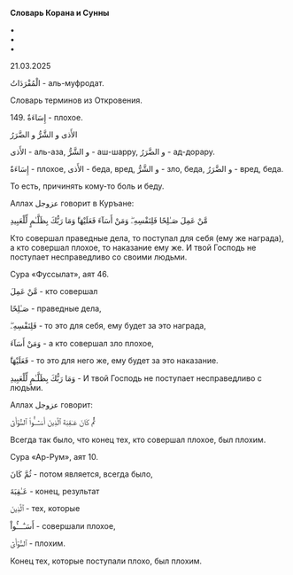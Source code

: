 **Словарь Корана и Сунны**  
  
  
•  
•  
•  
  
21.03.2025  
  

الْمُفْرَدَاتُ - аль-муфродат.

Словарь терминов из Откровения.

  

149\. إِسَاءَةٌ - плохое.

الأَذى و الشَّرُّ و الضَّرَرُ

الأَذى - аль-аза, و الشَّرُّ - аш-шарру, و الضَّرَرُ - ад-дорару.

إِسَاءَةٌ - плохое, الأَذى - беда, вред, و الشَّرُّ - зло, беда, و الضَّرَرُ - вред,
беда. 

То есть, причинять кому-то боль и беду. 

  

Аллах عزوجل говорит в Куръане:

مَّنْ عَمِلَ صَـٰلِحًا فَلِنَفْسِهِۦ‌ۖ وَمَنْ أَسَآءَ فَعَلَيْهَا‌ۗ وَمَا رَبُّكَ بِظَلَّـٰمٍ لِّلْعَبِيدِ

Кто совершал праведные дела, то поступал для себя (ему же награда), а
кто совершал плохое, то наказание ему же. И твой Господь не поступает
несправедливо со своими людьми. 

Сура «Фуссылат», аят 46.

مَّنْ عَمِلَ - кто совершал 

صَـٰلِحًا - праведные дела, 

فَلِنَفْسِهِۦ‌ۖ - то это для себя, ему будет за это награда,

وَمَنْ أَسَآءَ - а кто совершал зло плохое, 

فَعَلَيْهَا‌ۗ - то это для него же, ему будет за это наказание. 

وَمَا رَبُّكَ بِظَلَّـٰمٍ لِّلْعَبِيدِ - И твой Господь не поступает несправедливо с
людьми. 

  

Аллах عزوجل говорит:

ثُمَّ كَانَ عَـٰقِبَةَ ٱلَّذِينَ أَسَـٰٓـــُٔواْ ٱلسُّوٓأَىٰٓ

Всегда так было, что конец тех, кто совершал плохое, был плохим.

Сура «Ар-Рум», аят 10.

ثُمَّ كَانَ - потом является, всегда было,

عَـٰقِبَةَ - конец, результат 

ٱلَّذِينَ - тех, которые 

أَسَـٰٓـــُٔواْ - совершали плохое,

ٱلسُّوٓأَىٰٓ - плохим.

Конец тех, которые поступали плохо, был плохим.

